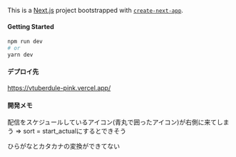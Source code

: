 This is a [Next.js](https://nextjs.org/) project bootstrapped with [`create-next-app`](https://github.com/vercel/next.js/tree/canary/packages/create-next-app).

#### Getting Started
```bash
npm run dev
# or
yarn dev
```


#### デプロイ先
https://vtuberdule-pink.vercel.app/


#### 開発メモ
配信をスケジュールしているアイコン(青丸で囲ったアイコン)が右側に来てしまう =>
sort = start_actualにするとできそう

ひらがなとカタカナの変換ができてない

